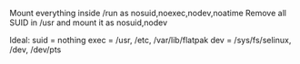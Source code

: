 Mount everything inside /run as nosuid,noexec,nodev,noatime
Remove all SUID in /usr and mount it as nosuid,nodev

Ideal:
suid = nothing
exec = /usr, /etc, /var/lib/flatpak
dev = /sys/fs/selinux, /dev, /dev/pts
